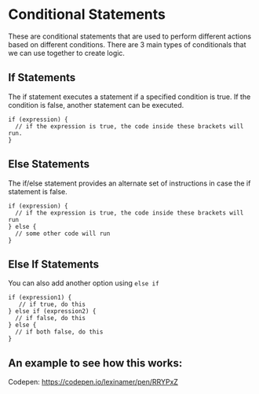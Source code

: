 # Conditional Statements
These are conditional statements that are used to perform different actions based on different conditions. There are 3 main types of conditionals that we can use together to create logic.

## If Statements
The if statement executes a statement if a specified condition is true. If the condition is false, another statement can be executed.

```
if (expression) {
  // if the expression is true, the code inside these brackets will run.
}
```

## Else Statements
The if/else statement provides an alternate set of instructions in case the if statement is false.

```
if (expression) {
  // if the expression is true, the code inside these brackets will run
} else {
  // some other code will run
}
```

## Else If Statements
You can also add another option using `else if`

```
if (expression1) {
   // if true, do this
} else if (expression2) {
  // if false, do this
} else {
  // if both false, do this
}
```

## An example to see how this works:
Codepen: https://codepen.io/lexinamer/pen/RRYPxZ
